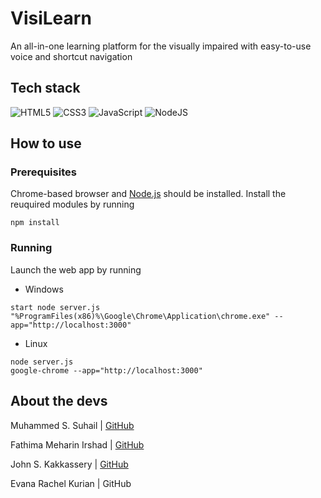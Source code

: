 # VisiLearn

An all-in-one learning platform for the visually impaired with easy-to-use voice and shortcut navigation

## Tech stack

![HTML5](https://img.shields.io/badge/html5-%23E34F26.svg?style=for-the-badge&logo=html5&logoColor=white) ![CSS3](https://img.shields.io/badge/css3-%231572B6.svg?style=for-the-badge&logo=css3&logoColor=white) ![JavaScript](https://img.shields.io/badge/javascript-%23323330.svg?style=for-the-badge&logo=javascript&logoColor=%23F7DF1E) ![NodeJS](https://img.shields.io/badge/node.js-6DA55F?style=for-the-badge&logo=node.js&logoColor=white)

## How to use

### Prerequisites

Chrome-based browser and [Node.js](https://nodejs.org/en/download) should be installed. Install the reuquired modules by running

```
npm install
```

### Running

Launch the web app by running

- Windows

```
start node server.js
"%ProgramFiles(x86)%\Google\Chrome\Application\chrome.exe" --app="http://localhost:3000"
```

- Linux

```
node server.js
google-chrome --app="http://localhost:3000"
```

## About the devs

Muhammed S. Suhail | [GitHub](https://github.com/svhl)

Fathima Meharin Irshad | [GitHub](https://github.com/meharinfathima)

John S. Kakkassery | [GitHub](https://github.com/Johnsk)

Evana Rachel Kurian | GitHub
